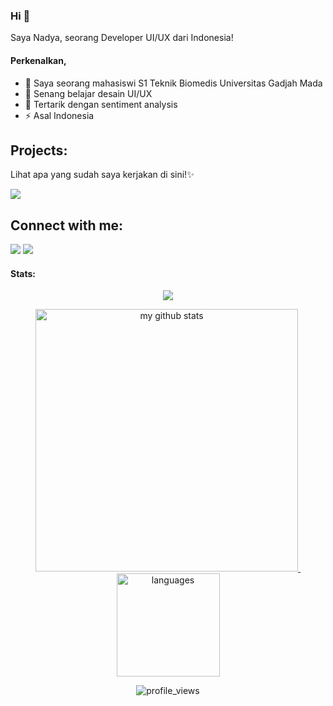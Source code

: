 <h3>Hi 👋</h3>
<p>Saya Nadya, seorang Developer UI/UX dari Indonesia!</p>

#### Perkenalkan,
- 🔭 Saya seorang mahasiswi S1 Teknik Biomedis Universitas Gadjah Mada
- 🌱 Senang belajar desain UI/UX
- 👯 Tertarik dengan sentiment analysis 
- ⚡ Asal Indonesia

## Projects:
Lihat apa yang sudah saya kerjakan di sini!✨
<p align="left">
<a href = "https://trusted-mimosa-316.notion.site/Welcome-a2054171d22a4dc5a4c57f438221ba1d"><img src="https://img.icons8.com/fluent/48/000000/notion.png"/></a>
</p>

## Connect with me:
<p align="left">
<a href = "https://www.instagram.com/nadyaji_/"><img src="https://img.icons8.com/fluent/48/000000/instagram-new.png"/></a>
<a href = "https://www.linkedin.com/in/nadya-aji-salsabilla-03ba921b7"><img src="https://img.icons8.com/fluent/48/000000/linkedin.png"/></a>
</p>

#### Stats:  

<!-- thropy -->
<a href="https://nadyaaji.github.io">
    <p align="center">
        <img src="https://github-profile-trophy.vercel.app/?username=nadyaaji&column=7&theme=onedark"/>
    </p>
</a>

<!-- status codes -->
<a align="center" href="https://nadyaaji.github.io">
    <p align="center">
    <img src="https://github-readme-stats.vercel.app/api?username=nadyaaji&show_icons=true&theme=radical" alt="my github stats" width="420"/>&nbsp;<img src="https://github-readme-stats.vercel.app/api/top-langs/?username=rifqirosyidi&hide=css,tsql,blade,%20jupyter+notebook&langs_count=10&theme=radical&layout=compact" alt="languages" height="165">
    </p>
</a>

<p align="center">
 <img src="https://komarev.com/ghpvc/?username=nadyaaji&color=brightgreen&style=flat-square" alt="profile_views"/>
</p>

